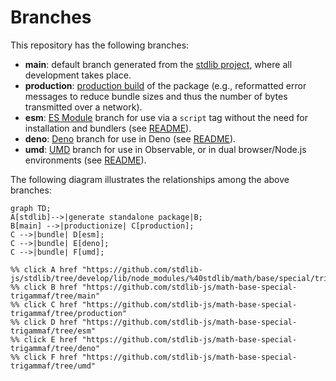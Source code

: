 <!--

@license Apache-2.0

Copyright (c) 2022 The Stdlib Authors.

Licensed under the Apache License, Version 2.0 (the "License");
you may not use this file except in compliance with the License.
You may obtain a copy of the License at

    http://www.apache.org/licenses/LICENSE-2.0

Unless required by applicable law or agreed to in writing, software
distributed under the License is distributed on an "AS IS" BASIS,
WITHOUT WARRANTIES OR CONDITIONS OF ANY KIND, either express or implied.
See the License for the specific language governing permissions and
limitations under the License.

-->

# Branches

This repository has the following branches:

-   **main**: default branch generated from the [stdlib project][stdlib-url], where all development takes place.
-   **production**: [production build][production-url] of the package (e.g., reformatted error messages to reduce bundle sizes and thus the number of bytes transmitted over a network).
-   **esm**: [ES Module][esm-url] branch for use via a `script` tag without the need for installation and bundlers (see [README][esm-readme]).
-   **deno**: [Deno][deno-url] branch for use in Deno (see [README][deno-readme]).
-   **umd**: [UMD][umd-url] branch for use in Observable, or in dual browser/Node.js environments (see [README][umd-readme]).

The following diagram illustrates the relationships among the above branches:

```mermaid
graph TD;
A[stdlib]-->|generate standalone package|B;
B[main] -->|productionize| C[production];
C -->|bundle| D[esm];
C -->|bundle| E[deno];
C -->|bundle| F[umd];

%% click A href "https://github.com/stdlib-js/stdlib/tree/develop/lib/node_modules/%40stdlib/math/base/special/trigammaf"
%% click B href "https://github.com/stdlib-js/math-base-special-trigammaf/tree/main"
%% click C href "https://github.com/stdlib-js/math-base-special-trigammaf/tree/production"
%% click D href "https://github.com/stdlib-js/math-base-special-trigammaf/tree/esm"
%% click E href "https://github.com/stdlib-js/math-base-special-trigammaf/tree/deno"
%% click F href "https://github.com/stdlib-js/math-base-special-trigammaf/tree/umd"
```

[stdlib-url]: https://github.com/stdlib-js/stdlib/tree/develop/lib/node_modules/%40stdlib/math/base/special/trigammaf
[production-url]: https://github.com/stdlib-js/math-base-special-trigammaf/tree/production
[deno-url]: https://github.com/stdlib-js/math-base-special-trigammaf/tree/deno
[deno-readme]: https://github.com/stdlib-js/math-base-special-trigammaf/blob/deno/README.md
[umd-url]: https://github.com/stdlib-js/math-base-special-trigammaf/tree/umd
[umd-readme]: https://github.com/stdlib-js/math-base-special-trigammaf/blob/umd/README.md
[esm-url]: https://github.com/stdlib-js/math-base-special-trigammaf/tree/esm
[esm-readme]: https://github.com/stdlib-js/math-base-special-trigammaf/blob/esm/README.md